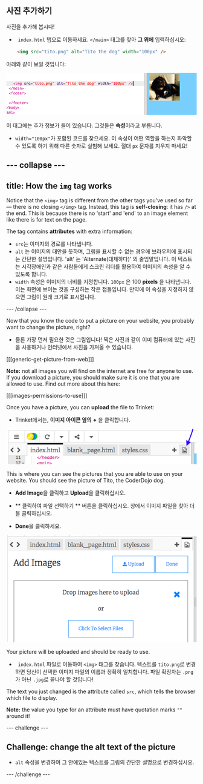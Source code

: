 ## 사진 추가하기

사진을 추가해 봅시다!

- ` index.html` 탭으로 이동하세요. ` </main> ` 태그를 찾아 **그 위에** 입력하십시오: 

```html
    <img src="tito.png" alt="Tito the dog" width="100px" />
```

아래와 같이 보일 것입니다:

![티토의 이미지 코드 및 그림](images/egImgCodeTito.png)

이 태그에는 추가 정보가 들어 있습니다. 그것들은 **속성**이라고 부릅니다.

- `width="100px"`가 포함된 코드를 찾으세요. 이 속성이 어떤 역할을 하는지 파악할 수 있도록 하기 위해 다른 숫자로 실험해 보세요. 절대 `px` 문자를 지우지 마세요!

## \--- collapse \---

## title: How the `img` tag works

Notice that the `<img>` tag is different from the other tags you've used so far — there is no closing `</img>` tag. Instead, this tag is **self-closing**: it has `/>` at the end. This is because there is no 'start' and 'end' to an image element like there is for text on the page.

The tag contains **attributes** with extra information:

- `src`는 이미지의 경로를 나타냅니다. 
- `alt` 는 이미지의 대안을 뜻하며, 그림을 표시할 수 없는 경우에 브라우저에 표시되는 간단한 설명입니다. 'alt' 는 'Alternate(대체하다)' 의 줄임말입니다. 이 텍스트는 시각장애인과 같은 사람들에게 스크린 리더를 활용하여 이미지의 속성을 알 수 있도록 합니다.
- `width` 속성은 이미지의 너비를 지정합니다. `100px` 은 100 **pixels** 을 나타냅니다. 이는 화면에 보이는 것을 구성하는 작은 점들입니다. 만약에 이 속성을 지정하지 않으면 그림이 원래 크기로 표시됩니다.

\--- /collapse \---

Now that you know the code to put a picture on your website, you probably want to change the picture, right?

- 물론 가장 먼저 필요한 것은 그림입니다! 찍은 사진과 같이 이미 컴퓨터에 있는 사진을 사용하거나 인터넷에서 사진을 가져올 수 있습니다.

[[[generic-get-picture-from-web]]]

**Note:** not all images you will find on the internet are free for anyone to use. If you download a picture, you should make sure it is one that you are allowed to use. Find out more about this here:

[[[images-permissions-to-use]]]

Once you have a picture, you can **upload** the file to Trinket:

- Trinket에서는, **이미지 아이콘 옆의** **+** 을 클릭합니다. 

![The image icon](images/tktImageIconArrow.png)

This is where you can see the pictures that you are able to use on your website. You should see the picture of Tito, the CoderDojo dog.

- **Add Image**을 클릭하고 **Upload**을 클릭하십시오.

- ** 클릭하여 파일 선택하기 ** 버튼을 클릭하십시오. 창에서 이미지 파일을 찾아 더블 클릭하십시오.

- **Done**을 클릭하세요.

![Image upload area](images/tktUploadImages.png)

Your picture will be uploaded and should be ready to use.

- ` index.html` 파일로 이동하여 `<img>` 태그를 찾습니다. 텍스트를 `tito.png`로 변경하면 당신이 선택한 이미지 파일의 이름과 정확히 일치합니다. 파일 확장자는 `.png` 가 아닌 `.jpg`로 끝나야 할 것입니다!

The text you just changed is the attribute called `src`, which tells the browser which file to display.

**Note:** the value you type for an attribute must have quotation marks `""` around it!

\--- challenge \---

## Challenge: change the alt text of the picture

- `alt` 속성을 변경하여 그 안에있는 텍스트를 그림의 간단한 설명으로 변경하십시오. 

\--- /challenge \---